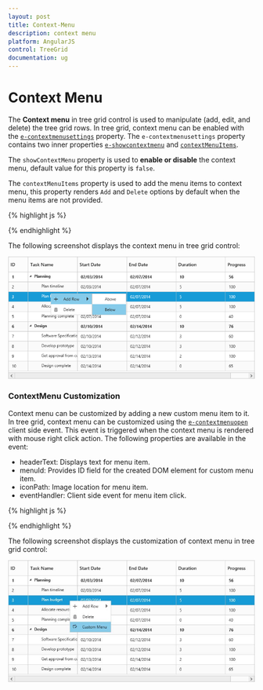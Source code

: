 ```yaml
---
layout: post
title: Context-Menu
description: context menu
platform: AngularJS
control: TreeGrid
documentation: ug  
---
```


# Context Menu

The **Context menu** in tree grid control is used to manipulate (add, edit, and delete) the tree grid rows. In tree grid, context menu can be enabled with the [`e-contextmenusettings`](/api/js/ejtreegrid#contextmenusettingsspan-classtype-signature-type-objectobjectspan "contextMenuSettings") property. The `e-contextmenusettings` property contains two inner properties [`e-showcontextmenu`](/api/js/ejtreegrid#contextmenusettingsshowcontextmenuspan-classtype-signature-type-booleanbooleanspan "contextMenuSettings.showContextMenu") and [`contextMenuItems`](/api/js/ejtreegrid#contextmenusettingscontextmenuitemsspan-classtype-signature-type-arrayarrayspan "contextMenuSettings.contextMenuItems").

The `showContextMenu` property is used to **enable or disable** the context menu, default value for this property is `false`.

The `contextMenuItems` property is used to add the menu items to context menu, this property renders `Add` and `Delete` options by default when the menu items are not provided.

{% highlight js %}

<body ng-controller="TreeGridCtrl">
    <!--Add  treegrid control here-->
    <div id="TreeGridContainer" ej-treegrid //... 
    e-editsettings="editSettings"
    e-contextmenusettings="contextMenuSettings">
    </div>
    <script>
    var editSettings = {allowEditing: true , editMode:"rowEditing"}
    var contextMenuSettings = {showContextMenu: true 
                                contextMenuItems:[ "add","edit","delete"]},
    angular.module('listCtrl', ['ejangular'])
        .controller('TreeGridCtrl', function($scope) {
            //...
            $scope.editSettings = "editSettings";
            $scope.contextMenuSettings = "contextMenuSettings";
        });
</script>
</body>

{% endhighlight %}

The following screenshot displays the context menu in tree grid control:       

![](Context-Menu_images/Context-Menu_img1.png)

### ContextMenu Customization

Context menu can be customized by adding a new custom menu item to it. In tree grid, context menu can be customized using the [`e-contextmenuopen`](/api/js/ejtreegrid#contextmenuopen "contextMenuOpen") client side event. This event is triggered when the context menu is rendered with mouse right click action. The following properties are available in the event:

* headerText: Displays text for menu item.
* menuId: Provides ID field for the created DOM element for custom menu item.
* iconPath: Image location for menu item.
* eventHandler: Client side event for menu item click.

{% highlight js %}

<body ng-controller="TreeGridCtrl">
    <!--Add  treegrid control here-->
    <div id="TreeGridContainer" ej-treegrid //... 
    e-contextmenusettings="contextMenuSettings" 
    e-contextmenuopen="customMenu">
    </div>
    <script>
        var contextMenuSettings = {
            showContextMenu: true
        }
        function customMenu(args) {
            args.contextMenuItems.push({
                headerText: "Custom Menu",
                menuId: "customMenu",
                iconPath: "url(.../images/customMenu.png)",
                eventHandler: customMenuClick,
            });
        }
        function customMenuClick(args) {
            // ...
        }
        angular.module('listCtrl', ['ejangular'])
            .controller('TreeGridCtrl', function($scope) {
                //...
                $scope.customMenu = "customMenu";
                $scope.contextMenuSettings = "contextMenuSettings";
            });
    </script>
</body>

{% endhighlight %}

The following screenshot displays the customization of context menu in tree grid control:

![](Context-Menu_images/Context-Menu_img2.jpg)

